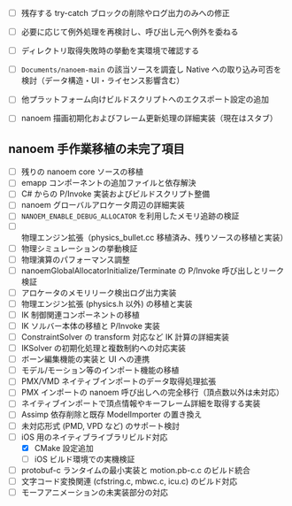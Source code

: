 - [ ] 残存する try-catch ブロックの削除やログ出力のみへの修正
- [ ] 必要に応じて例外処理を再検討し、呼び出し元へ例外を委ねる
- [ ] ディレクトリ取得失敗時の挙動を実環境で確認する
- [ ] `Documents/nanoem-main` の該当ソースを調査し Native への取り込み可否を検討（データ構造・UI・ライセンス影響含む）
- [ ] 他プラットフォーム向けビルドスクリプトへのエクスポート設定の追加

- [ ] nanoem 描画初期化およびフレーム更新処理の詳細実装（現在はスタブ）

## nanoem 手作業移植の未完了項目
- [ ] 残りの nanoem core ソースの移植
- [ ] emapp コンポーネントの追加ファイルと依存解決
- [ ] C# からの P/Invoke 実装およびビルドスクリプト整備
- [ ] nanoem グローバルアロケータ周辺の詳細実装
- [ ] `NANOEM_ENABLE_DEBUG_ALLOCATOR` を利用したメモリ追跡の検証
- [ ] 物理エンジン拡張（physics_bullet.cc 移植済み、残りソースの移植と実装）
- [ ] 物理シミュレーションの挙動検証
- [ ] 物理演算のパフォーマンス調整
- [ ] nanoemGlobalAllocatorInitialize/Terminate の P/Invoke 呼び出しとリーク検証
- [ ] アロケータのメモリリーク検出ログ出力実装
- [ ] 物理エンジン拡張 (physics.h 以外) の移植と実装
- [ ] IK 制御関連コンポーネントの移植
- [ ] IK ソルバー本体の移植と P/Invoke 実装
- [ ] ConstraintSolver の transform 対応など IK 計算の詳細実装
- [ ] IKSolver の初期化処理と複数制約への対応実装
- [ ] ボーン編集機能の実装と UI への連携
- [ ] モデル/モーション等のインポート機能の移植
- [ ] PMX/VMD ネイティブインポートのデータ取得処理拡張
- [ ] PMX インポートの nanoem 呼び出しへの完全移行（頂点数以外は未対応）
- [ ] ネイティブインポートで頂点情報やキーフレーム詳細を取得する実装
- [ ] Assimp 依存削除と既存 ModelImporter の置き換え
- [ ] 未対応形式 (PMD, VPD など) のサポート検討
- [ ] iOS 用のネイティブライブラリビルド対応
  - [x] CMake 設定追加
  - [ ] iOS ビルド環境での実機検証
- [ ] protobuf-c ランタイムの最小実装と motion.pb-c.c のビルド統合
- [ ] 文字コード変換関連 (cfstring.c, mbwc.c, icu.c) のビルド対応
- [ ] モーフアニメーションの未実装部分の対応
